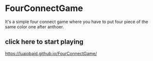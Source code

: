 # FourConnectGame
It's a simple four connect game where you have to put four piece of the same color one after anthoer. 
## click here to start playing 
 https://luaiobaid.github.io/FourConnectGame/
